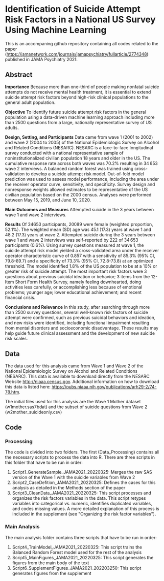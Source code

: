 # Identification of Suicide Attempt Risk Factors in a National US Survey Using Machine Learning

This is an accompaning github repository containing all codes related to the paper <Identification of Suicide Attempt Risk Factors in a National US Survey Using Machine Learning>(https://jamanetwork.com/journals/jamapsychiatry/fullarticle/2774348) published in JAMA Psychiatry 2021.

## Abstract

**Importance**  Because more than one-third of people making nonfatal suicide attempts do not receive mental health treatment, it is essential to extend suicide attempt risk factors beyond high-risk clinical populations to the general adult population.

**Objective**  To identify future suicide attempt risk factors in the general population using a data-driven machine learning approach including more than 2500 questions from a large, nationally representative survey of US adults.

**Design, Setting, and Participants**  Data came from wave 1 (2001 to 2002) and wave 2 (2004 to 2005) of the National Epidemiologic Survey on Alcohol and Related Conditions (NESARC). NESARC is a face-to-face longitudinal survey conducted with a national representative sample of noninstitutionalized civilian population 18 years and older in the US. The cumulative response rate across both waves was 70.2% resulting in 34 653 wave 2 interviews. A balanced random forest was trained using cross-validation to develop a suicide attempt risk model. Out-of-fold model prediction was used to assess model performance, including the area under the receiver operator curve, sensitivity, and specificity. Survey design and nonresponse weights allowed estimates to be representative of the US civilian population based on the 2000 census. Analyses were performed between May 15, 2019, and June 10, 2020.

**Main Outcomes and Measures**  Attempted suicide in the 3 years between wave 1 and wave 2 interviews.

**Results**  Of 34653 participants, 20089 were female (weighted proportion, 52.1%). The weighted mean (SD) age was 45.1 (17.3) years at wave 1 and 48.2 (17.3) years at wave 2. Attempted suicide during the 3 years between wave 1 and wave 2 interviews was self-reported by 222 of 34 653 participants (0.6%). Using survey questions measured at wave 1, the suicide attempt risk model yielded a cross-validated area under the receiver operator characteristic curve of 0.857 with a sensitivity of 85.3% (95% CI, 79.8-89.7) and a specificity of 73.3% (95% CI, 72.8-73.8) at an optimized threshold. The model identified 1.8% of the US population to be at a 10% or greater risk of suicide attempt. The most important risk factors were 3 questions about previous suicidal ideation or behavior; 3 items from the 12-Item Short Form Health Survey, namely feeling downhearted, doing activities less carefully, or accomplishing less because of emotional problems; younger age; lower educational achievement; and recent financial crisis.

**Conclusions and Relevance**  In this study, after searching through more than 2500 survey questions, several well-known risk factors of suicide attempt were confirmed, such as previous suicidal behaviors and ideation, and new risks were identified, including functional impairment resulting from mental disorders and socioeconomic disadvantage. These results may help guide future clinical assessment and the development of new suicide risk scales.

## Data

The data used for this analysis came from Wave 1 and Wave 2 of the National Epidemiologic Survey on Alcohol and Related Conditions (NESARC). This data is available to download directly from the NESARC Website <http://niaaa.census.gov>. Additional information on how to download this data is listed here: <https://pubs.niaaa.nih.gov/publications/arh29-2/74-78.htm>. 

The initial files used for this analysis are the Wave 1 Mother dataset (w1mother.sas7bdat) and the subset of suicide questions from Wave 2 (w2mother_suicideonly.csv)

## Code 

### Processing

The code is divided into two folders. The first (Data_Processing) contains all the necessary scripts to process the data into R. There are three scripts in this folder that have to be run in order:

1. Script1_GenerateSample_JAMA2021_20220325: Merges the raw SAS version of the Wave 1 with the suicide variables from Wave 2
2. Script2_CaseDefition_JAMA2021_20220325: Defines the cases for this analysis as detailed in the Methods section of the paper
3. Script3_CleanData_JAMA2021_20220325: This script processes and organizes the risk factors variables in the data. This script retypes variables into categorical vs. numeric, identifies duplicated variables, and codes missing values. A more detailed explanation of this process is included in the supplement (see "Organizing the risk factor variables").   

### Main Analysis 

The main analysis folder contains three scripts that have to be run in order:

1) Script4_TrainModel_JAMA2021_20220325: This script trains the Balanced Random Forest model used for the rest of the analysis 
2) Script5_MainFigures_JAMA2021_20220325: This script generates the  figures from the main body of the text 
3) Script6_SupplementFigures_JAMA2021_202203250: This script generates figures from the supplement